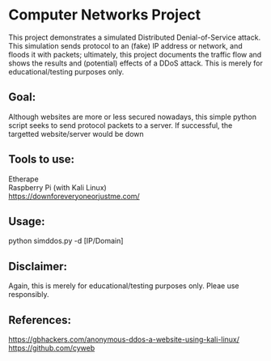 # Computer Networks Project
This project demonstrates a simulated Distributed Denial-of-Service attack. This simulation sends protocol to an (fake) IP address or network, and floods it with packets; ultimately, this project documents the traffic flow and shows the results and (potential) effects of a DDoS attack. This is merely for educational/testing purposes only.

## Goal:
Although websites are more or less secured nowadays, this simple python script seeks to send protocol packets to a server. If successful, the targetted website/server would be down   

## Tools to use:
Etherape  
Raspberry Pi (with Kali Linux)   
https://downforeveryoneorjustme.com/ 


## Usage:   
python simddos.py -d [IP/Domain]


## Disclaimer:
Again, this is merely for educational/testing purposes only. Pleae use responsibly.


## References:
https://gbhackers.com/anonymous-ddos-a-website-using-kali-linux/   
https://github.com/cyweb   

